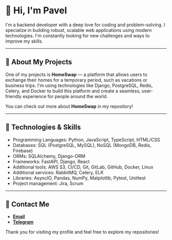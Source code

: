 # 👋 Hi, I'm Pavel

I'm a backend developer with a deep love for coding and problem-solving. I specialize in building robust, scalable web applications using modern technologies. I'm constantly looking for new challenges and ways to improve my skills.

---

## 🚀 About My Projects

One of my projects is **HomeSwap** — a platform that allows users to exchange their homes for a temporary period, such as vacations or business trips. I'm using technologies like Django, PostgreSQL, Redis, Celery, and Docker to build this platform and create a seamless, user-friendly experience for people around the world.

You can check out more about **HomeSwap** in my repository!

---

## 🔧 Technologies & Skills

- Programming Languages: Python, JavaScript, TypeScript, HTML/CSS
- Databases: SQL (PostgreSQL, MySQL), NoSQL (MongoDB, Redis, Firebase)
- ORMs: SQLAlchemy, Django-ORM
- Frameworks: FastAPI, Django, React
- Additional tools: AWS S3, CI/CD, Git, GitLab, GitHub, Docker, Linux
- Additional services: RabbitMQ, Celery, ELK
- Libraries: AsyncIO, Pandas, NumPy, Matplotlib, Pytest, Unittest
- Project management: Jira, Scrum

---

## 💬 Contact Me

- **[Email](mailto:pavelsamo555@gmail.com)**
- **[Telegram](https://t.me/PavelBackendDev)**

Thank you for visiting my profile and feel free to explore my repositories!
